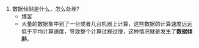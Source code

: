 1. 数据倾斜是什么，怎么处理?
   * [博客](https://zhuanlan.zhihu.com/p/332368318)
   *  大量的数据集中到了一台或者几台机器上计算，这些数据的计算速度远远低于平均计算速度，导致整个计算过程过慢，这种情况就是发生了**数据倾斜**。
